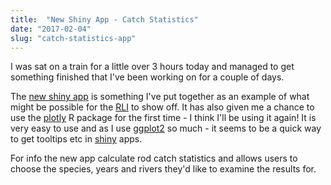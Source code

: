 ```yaml
---
title:  "New Shiny App - Catch Statistics"
date: "2017-02-04"
slug: "catch-statistics-app"
---
```

I was sat on a train for a little over 3 hours today and managed to get something finished that I've been working on for a couple of days. 

The [new shiny app][new_app] is something I've put together as an example of what might be possible for the [RLI][rli] to show off. It has also given me a chance to use the [plotly][plotly] R package for the first time - I think I'll be using it again! It is very easy to use and as I use [ggplot2][ggplot] so much - it seems to be a quick way to get tooltips etc in [shiny][shiny] apps. 

For info the new app calculate rod catch statistics and allows users to choose the species, years and rivers they'd like to examine the results for. 

[new_app]: https://shiny.aj2duncan.com/catch_statistics/
[plotly]:	https://plot.ly/r/
[rli]:		https://www.inverness.uhi.ac.uk/research/the-uhi-rivers-and-lochs-institute-rli
[shiny]: http://shiny.rstudio.com/
[ggplot]: http://ggplot2.org/
